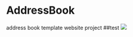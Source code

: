 # AddressBook
address book template website project
##test
<img src="http://sm.uploads.im/t/cN6ua.png" />
